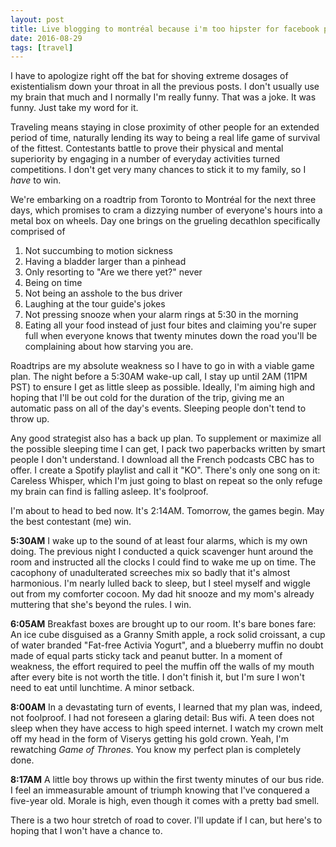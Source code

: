 ```yaml
---
layout: post
title: Live blogging to montréal because i'm too hipster for facebook pt 1
date: 2016-08-29
tags: [travel]
---
```

I have to apologize right off the bat for shoving extreme dosages of existentialism down your throat in all the previous posts. I don't usually use my brain that much and I normally I'm really funny. That was a joke. It was funny. Just take my word for it.

Traveling means staying in close proximity of other people for an extended period of time, naturally lending its way to being a real life game of survival of the fittest. Contestants battle to prove their physical and mental superiority by engaging in a number of everyday activities turned competitions. I don't get very many chances to stick it to my family, so I *have* to win.

We're embarking on a roadtrip from Toronto to Montréal for the next three days, which promises to cram a dizzying number of everyone's hours into a metal box on wheels. Day one brings on the grueling decathlon specifically comprised of
1. Not succumbing to motion sickness
2. Having a bladder larger than a pinhead
3. Only resorting to "Are we there yet?" never
4. Being on time
5. Not being an asshole to the bus driver
6. Laughing at the tour guide's jokes
7. Not pressing snooze when your alarm rings at 5:30 in the morning
8. Eating all your food instead of just four bites and claiming you're super full when everyone knows that twenty minutes down the road you'll be complaining about how starving you are.

Roadtrips are my absolute weakness so I have to go in with a viable game plan. The night before a 5:30AM wake-up call, I stay up until 2AM (11PM PST) to ensure I get as little sleep as possible. Ideally, I'm aiming high and hoping that I'll be out cold for the duration of the trip, giving me an automatic pass on all of the day's events. Sleeping people don't tend to throw up.

Any good strategist also has a back up plan. To supplement or maximize all the possible sleeping time I can get, I pack two paperbacks written by smart people I don't understand. I download all the French podcasts CBC has to offer. I create a Spotify playlist and call it "KO". There's only one song on it: Careless Whisper, which I'm just going to blast on repeat so the only refuge my brain can find is falling asleep. It's foolproof.

I'm about to head to bed now. It's 2:14AM. Tomorrow, the games begin. May the best contestant (me) win.

**5:30AM** I wake up to the sound of at least four alarms, which is my own doing. The previous night I conducted a quick scavenger hunt around the room and instructed all the clocks I could find to wake me up on time. The cacophony of unadulterated screeches mix so badly that it's almost harmonious. I'm nearly lulled back to sleep, but I steel myself and wiggle out from my comforter cocoon. My dad hit snooze and my mom's already muttering that she's beyond the rules. I win.

**6:05AM** Breakfast boxes are brought up to our room. It's bare bones fare: An ice cube disguised as a Granny Smith apple, a rock solid croissant, a cup of water branded "Fat-free Activia Yogurt", and a blueberry muffin no doubt made of equal parts sticky tack and peanut butter. In a moment of weakness, the effort required to peel the muffin off the walls of my mouth after every bite is not worth the title. I don't finish it, but I'm sure I won't need to eat until lunchtime. A minor setback.

**8:00AM** In a devastating turn of events, I learned that my plan was, indeed, not foolproof. I had not foreseen a glaring detail: Bus wifi. A teen does not sleep when they have access to high speed internet. I watch my crown melt off my head in the form of Viserys getting his gold crown. Yeah, I'm rewatching *Game of Thrones*. You know my perfect plan is completely done.

**8:17AM** A little boy throws up within the first twenty minutes of our bus ride. I feel an immeasurable amount of triumph knowing that I've conquered a five-year old. Morale is high, even though it comes with a pretty bad smell.

There is a two hour stretch of road to cover. I'll update if I can, but here's to hoping that I won't have a chance to. 
